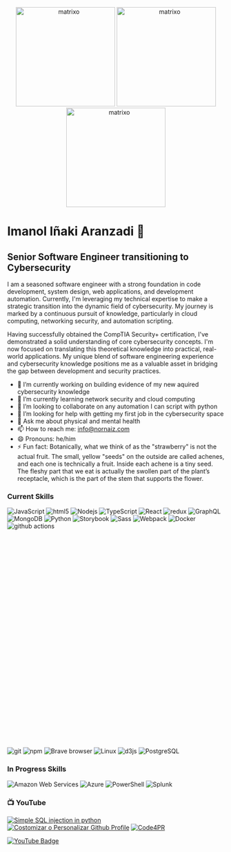 

<div align="center">
  <img src="https://github.com/user-attachments/assets/3c6745b4-eb8b-478f-a556-eb5fdf945a3b" alt="matrixo" width="230"/>
  <img src="https://github.com/user-attachments/assets/3c6745b4-eb8b-478f-a556-eb5fdf945a3b" alt="matrixo" width="230"/>
  <img src="https://github.com/user-attachments/assets/3c6745b4-eb8b-478f-a556-eb5fdf945a3b" alt="matrixo" width="230"/>
</div>


# Imanol Iñaki Aranzadi  👋


## Senior Software Engineer transitioning to Cybersecurity

I am a seasoned software engineer with a strong foundation in code development, system design, web applications, and development automation. Currently, I'm leveraging my technical expertise to make a strategic transition into the dynamic field of cybersecurity. My journey is marked by a continuous pursuit of knowledge, particularly in cloud computing, networking security, and automation scripting.

Having successfully obtained the CompTIA Security+ certification, I've demonstrated a solid understanding of core cybersecurity concepts. I'm now focused on translating this theoretical knowledge into practical, real-world applications. My unique blend of software engineering experience and cybersecurity knowledge positions me as a valuable asset in bridging the gap between development and security practices.

- 🔭 I’m currently working on building evidence of my new aquired cybersecurity knowledge
- 🌱 I’m currently learning network security and cloud computing
- 👯 I’m looking to collaborate on any automation I can script with python
- 🤔 I’m looking for help with getting my first job in the cybersecurity space
- 💬 Ask me about physical and mental health
- 📫 How to reach me: info@nornaiz.com
- 😄 Pronouns: he/him
- ⚡ Fun fact: Botanically, what we think of as the "strawberry" is not the actual fruit. The small, yellow "seeds" on the outside are called achenes, and each one is technically a fruit. Inside each achene is a tiny seed. The fleshy part that we eat is actually the swollen part of the plant’s receptacle, which is the part of the stem that supports the flower.

### Current Skills

<p>
  <img alt="JavaScript" src="https://img.shields.io/badge/-Javascript-F7DF1E?style=flat-square&logo=javascript&logoColor=white" />
  <img alt="html5" src="https://img.shields.io/badge/-HTML5-E34F26?style=flat-square&logo=html5&logoColor=white" />
  <img alt="Nodejs" src="https://img.shields.io/badge/-Nodejs-43853d?style=flat-square&logo=Node.js&logoColor=white" />
  <img alt="TypeScript" src="https://img.shields.io/badge/-TypeScript-007ACC?style=flat-square&logo=typescript&logoColor=white" />
  <img alt="React" src="https://img.shields.io/badge/-React-45b8d8?style=flat-square&logo=react&logoColor=white" />
  <img alt="redux" src="https://img.shields.io/badge/-Redux-764ABC?style=flat-square&logo=redux&logoColor=white" />
  <img alt="GraphQL" src="https://img.shields.io/badge/-GraphQL-E10098?style=flat-square&logo=graphql&logoColor=white" />
  <img alt="MongoDB" src="https://img.shields.io/badge/-MongoDB-13aa52?style=flat-square&logo=mongodb&logoColor=white" />
  <img alt="Python" src="https://img.shields.io/badge/-Python-3776AB?style=flat-square&logo=python&logoColor=white" />
  <img alt="Storybook" src="https://img.shields.io/badge/-Storybook-FF4785?style=flat-square&logo=storybook&logoColor=white" />
  <img alt="Sass" src="https://img.shields.io/badge/-Sass-CC6699?style=flat-square&logo=sass&logoColor=white" />
  <img alt="Webpack" src="https://img.shields.io/badge/-Webpack-8DD6F9?style=flat-square&logo=webpack&logoColor=white" /> 
  <img alt="Docker" src="https://img.shields.io/badge/-Docker-46a2f1?style=flat-square&logo=docker&logoColor=white" />
  <img alt="github actions" src="https://img.shields.io/badge/-Github_Actions-2088FF?style=flat-square&logo=github-actions&logoColor=white" />
  <svg role="img" viewBox="0 0 24 24" xmlns="http://www.w3.org/2000/svg">
  <img alt="git" src="https://img.shields.io/badge/-Git-F05032?style=flat-square&logo=git&logoColor=white" />
  <img alt="npm" src="https://img.shields.io/badge/-NPM-CB3837?style=flat-square&logo=npm&logoColor=white" />
  <img alt="Brave browser" src="https://img.shields.io/badge/-Brave_Browser-FB542B?style=flat-square&logo=brave&logoColor=white" />
  <img alt="Linux" src="https://img.shields.io/badge/-Linux-FCC624?style=flat-square&logo=linux&logoColor=white" />
  <img alt="d3js" src="https://img.shields.io/badge/-D3.js-F9A03C?style=flat-square&logo=d3.js&logoColor=white" />
  <img alt="PostgreSQL" src="https://img.shields.io/badge/-PostgreSQL-4169E1?style=flat-square&logo=postgresql&logoColor=white" />
</p>

### In Progress Skills

<p>
  <img alt="Amazon Web Services" src="https://img.shields.io/badge/-Amazon_Web_Services-232F3E?style=flat-square&logo=amazonwebservices&logoColor=white" />
  <img alt="Azure" src="https://img.shields.io/badge/-Azure-33CCFF?style=flat-square&logo=azure&logoColor=white" />
  <img alt="PowerShell" src="https://img.shields.io/badge/->___Powershell-071D49?style=flat-square&logo=powershell&logoColor=white" />
  <img alt="Splunk" src="https://img.shields.io/badge/-Splunk-000000?style=flat-square&logo=splunk&logoColor=white" />

</p>

### 📺 YouTube

<!-- BEGIN YOUTUBE-CARDS -->
[![Simple SQL injection in python](https://ytcards.demolab.com/?id=Nn8piegGedk&title=Simple+SQL+injection+in+python&lang=en&timestamp=1727985243&background_color=%230d1117&title_color=%23ffffff&stats_color=%23dedede&max_title_lines=1&width=250&border_radius=5 "Simple SQL injection in python")](https://www.youtube.com/watch?v=Nn8piegGedk)
[![Costomizar o Personalizar Github Profile](https://ytcards.demolab.com/?id=qZ6f2oVfbNQ&title=Costomizar+o+Personalizar+Github+Profile&lang=en&timestamp=1727849285&background_color=%230d1117&title_color=%23ffffff&stats_color=%23dedede&max_title_lines=1&width=250&border_radius=5 "Costomizar o Personalizar Github Profile")](https://www.youtube.com/watch?v=qZ6f2oVfbNQ)
[![Code4PR](https://ytcards.demolab.com/?id=f1tohrhEosU&title=Code4PR&lang=en&timestamp=1397005138&background_color=%230d1117&title_color=%23ffffff&stats_color=%23dedede&max_title_lines=1&width=250&border_radius=5 "Code4PR")](https://www.youtube.com/watch?v=f1tohrhEosU)
<!-- END YOUTUBE-CARDS -->


[![YouTube Badge](https://img.shields.io/badge/YouTube-F00?logo=youtube&logoColor=fff&style=for-the-badge)](https://www.youtube.com/@drsiux/videos)

